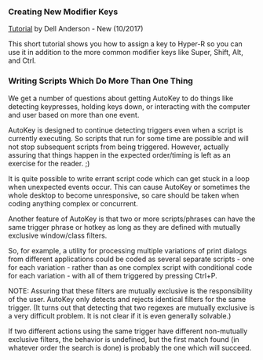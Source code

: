 ### Creating New Modifier Keys ###
[Tutorial](https://youtu.be/pDrPr4PcytY) by Dell Anderson - New (10/2017)

This short tutorial shows you how to assign a key to Hyper-R so you can use it in addition to the more common modifier keys like Super, Shift, Alt, and Ctrl.

### Writing Scripts Which Do More Than One Thing ###

We get a number of questions about getting AutoKey to do things like detecting keypresses, holding keys down, or interacting with the computer and user based on more than one event.

AutoKey is designed to continue detecting triggers even when a script is currently executing. So scripts that run for some time are possible and will not stop subsequent scripts from being triggered. However, actually assuring that things happen in the expected order/timing is left as an exercise for the reader. ;)

It is quite possible to write errant script code which can get stuck in a loop when unexpected events occur. This can cause AutoKey or sometimes the whole desktop to become unresponsive, so care should be taken when coding anything complex or concurrent.

Another feature of AutoKey is that two or more scripts/phrases can have the same trigger phrase or hotkey as long as they are defined with mutually exclusive window/class filters.

So, for example, a utility for processing multiple variations of print dialogs from different applications could be coded as several separate scripts - one for each variation - rather than as one complex script with conditional code for each variation - with all of them triggered by pressing Ctrl+P.

NOTE: Assuring that these filters are mutually exclusive is the responsibility of the user. AutoKey only detects and rejects identical filters for the same trigger. (It turns out that detecting that two regexes are mutually exclusive is a very difficult problem. It is not clear if it is even generally solvable.)

If two different actions using the same trigger have different non-mutually exclusive filters, the behavior is undefined, but the first match found (in whatever order the search is done) is probably the one which will succeed.